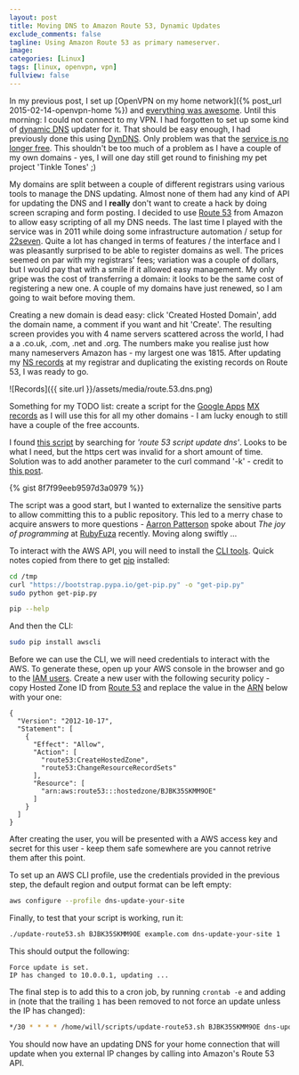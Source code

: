 ```yaml
---
layout: post
title: Moving DNS to Amazon Route 53, Dynamic Updates
exclude_comments: false
tagline: Using Amazon Route 53 as primary nameserver.
image:
categories: [Linux]
tags: [linux, openvpn, vpn]
fullview: false
---
```


In my previous post, I set up [OpenVPN on my home network]({% post_url 2015-02-14-openvpn-home %}) and [everything was awesome](https://www.youtube.com/watch?v=StTqXEQ2l-Y). Until this morning: I could not connect to my VPN. I had forgotten to set up some kind of [dynamic DNS](http://en.wikipedia.org/wiki/Dynamic_DNS0) updater for it. That should be easy enough, I had previously done this using [DynDNS](http://dyn.com/all-dns). Only problem was that the [service is no longer free](http://dyn.com/blog/why-we-decided-to-stop-offering-free-accounts/). This shouldn't be too much of a problem as I have a couple of my own domains - yes, I will one day still get round to finishing my pet project 'Tinkle Tones' ;)

My domains are split between a couple of different registrars using various tools to manage the DNS updating. Almost none of them had any kind of API for updating the DNS and I **really** don't want to create a hack by doing screen scraping and form posting. I decided to use [Route 53](http://aws.amazon.com/route53/) from Amazon to allow easy scripting of all my DNS needs. The last time I played with the service was in 2011 while doing some infrastructure automation / setup for [22seven](http://22seven.com). Quite a lot has changed in terms of features / the interface and I was pleasantly surprised to be able to register domains as well. The prices seemed on par with my registrars' fees; variation was a couple of dollars, but I would pay that with a smile if it allowed easy management. My only gripe was the cost of transferring a domain: it looks to be the same cost of registering a new one. A couple of my domains have just renewed, so I am going to wait before moving them.

Creating a new domain is dead easy: click 'Created Hosted Domain', add the domain name, a comment if you want and hit 'Create'. The resulting screen provides you with 4 name servers scattered across the world, I had a a .co.uk, .com, .net and .org. The numbers make you realise just how many nameservers Amazon has - my largest one was 1815. After updating my [NS records](http://en.wikipedia.org/wiki/List_of_DNS_record_types) at my registrar and duplicating the existing records on Route 53, I was ready to go.

![Records]({{ site.url }}/assets/media/route.53.dns.png)

Something for my TODO list: create a script for the [Google Apps](https://www.google.com/work/apps/business/) [MX records](http://en.wikipedia.org/wiki/MX_record) as I will use this for all my other domains - I am lucky enough to still have a couple of the free accounts.

I found [this script](http://willwarren.com/2014/07/03/roll-dynamic-dns-service-using-amazon-route53/) by searching for *'route 53 script update dns'*. Looks to be what I need, but the https cert was invalid for a short amount of time. Solution was to add another parameter to the curl command '-k' - credit to [this post](https://scottlinux.com/2012/02/14/curl-ignore-ssl-certificate-warnings/).

{% gist 8f7f99eeb9597d3a0979 %}}

The script was a good start, but I wanted to externalize the sensitive parts to allow committing this to a public repository. This led to a merry chase to acquire answers to more questions - [Aarron Patterson](https://twitter.com/tenderlove) spoke about *The joy of programming* at [RubyFuza](http://www.rubyfuza.org/) recently. Moving along swiftly ...

To interact with the AWS API, you will need to install the [CLI tools](http://docs.aws.amazon.com/cli/latest/userguide/installing.html). Quick notes copied from there to get [pip](https://pypi.python.org/pypi/pip) installed:

~~~bash
cd /tmp
curl "https://bootstrap.pypa.io/get-pip.py" -o "get-pip.py"
sudo python get-pip.py

pip --help
~~~

And then the CLI:

~~~bash
sudo pip install awscli
~~~

Before we can use the CLI, we will need credentials to interact with the AWS. To generate these, open up your AWS console in the browser and go to the [IAM users](https://console.aws.amazon.com/iam/home#users). Create a new user with the following security policy - copy Hosted Zone ID from [Route 53]() and replace the value in the [ARN](http://docs.aws.amazon.com/general/latest/gr/aws-arns-and-namespaces.html) below with your one:

~~~
{
  "Version": "2012-10-17",
  "Statement": [
    {
      "Effect": "Allow",
      "Action": [
        "route53:CreateHostedZone",
        "route53:ChangeResourceRecordSets"
      ],
      "Resource": [
        "arn:aws:route53:::hostedzone/BJBK35SKMM9OE"
      ]
    }
  ]
}
~~~

After creating the user, you will be presented with a AWS access key and secret for this user - keep them safe somewhere are you cannot retrive them after this point.

To set up an AWS CLI profile, use the credentials provided in the previous step, the default region and output format can be left empty:

~~~bash
aws configure --profile dns-update-your-site
~~~

Finally, to test that your script is working, run it:

~~~bash
./update-route53.sh BJBK35SKMM9OE example.com dns-update-your-site 1
~~~

This should output the following:

~~~
Force update is set.
IP has changed to 10.0.0.1, updating ...
~~~

The final step is to add this to a cron job, by running `crontab -e` and adding in (note that the trailing `1` has been removed to not force an update unless the IP has changed):

~~~bash
*/30 * * * * /home/will/scripts/update-route53.sh BJBK35SKMM9OE dns-update-your-site example.com
~~~

You should now have an updating DNS for your home connection that will update when you external IP changes by calling into Amazon's Route 53 API.
